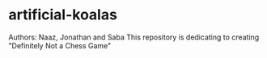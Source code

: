 # artificial-koalas
Authors: Naaz, Jonathan and Saba
This repository is dedicating to creating "Definitely Not a Chess Game"


